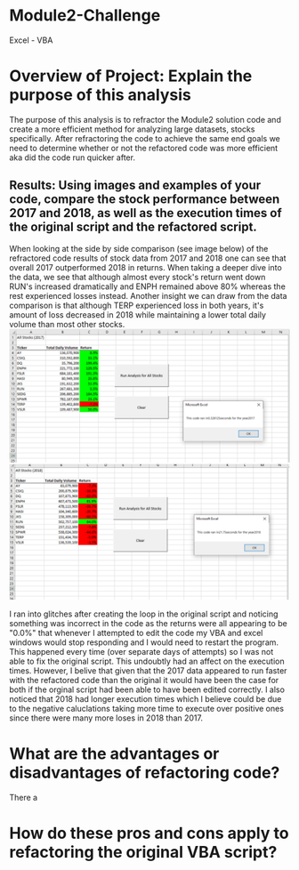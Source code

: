 # Module2-Challenge
Excel - VBA

# Overview of Project: Explain the purpose of this analysis
The purpose of this analysis is to refractor the Module2 solution code and create a more efficient method for analyzing large datasets, stocks specifically. After refractoring the code to achieve the same end goals we need to determine whether or not the refactored code was more efficient aka did the code run quicker after. 

## Results: Using images and examples of your code, compare the stock performance between 2017 and 2018, as well as the execution times of the original script and the refactored script.
When looking at the side by side comparison (see image below) of the refractored code results of stock data from 2017 and 2018 one can see that overall 2017 outperformed 2018 in returns. When taking a deeper dive into the data, we see that although almost every stock's return went down RUN's increased dramatically and ENPH remained above 80% whereas the rest experienced losses instead. Another insight we can draw from the data comparison is that although TERP experienced loss in both years, it's amount of loss decreased in 2018 while maintaining a lower total daily volume than most other stocks.  
![](VBA_Challenge_2017.PNG)
![](VBA_Challenge_2018.PNG)

I ran into glitches after creating the loop in the original script and noticing something was incorrect in the code as the returns were all appearing to be "0.0%" that whenever I attempted to edit the code my VBA and excel windows would stop responding and I would need to restart the program. This happened every time (over separate days of attempts) so I was not able to fix the original script. This undoubtly had an affect on the execution times. However, I belive that given that the 2017 data appeared to run faster with the refactored code than the original it would have been the case for both if the orginal script had been able to have been edited correctly. I also noticed that 2018 had longer execution times which I believe could be due to the negative caluclations taking more time to execute over positive ones since there were many more loses in 2018 than 2017. 

# What are the advantages or disadvantages of refactoring code?
There a

# How do these pros and cons apply to refactoring the original VBA script?
